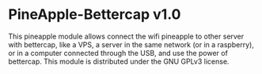 # PineApple-Bettercap v1.0

This pineapple module allows connect the wifi pineapple to other server with bettercap, like a VPS, a server in the same network (or in a raspberry), or in a computer connected through the USB, and use the power of bettercap. This module is distributed under the GNU GPLv3 license.

